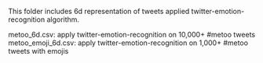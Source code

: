 This folder includes 6d representation of tweets applied twitter-emotion-recognition algorithm.

metoo_6d.csv: apply twitter-emotion-recognition on 10,000+ #metoo tweets
metoo_emoji_6d.csv: apply twitter-emotion-recognition on 1,000+ #metoo tweets with emojis
